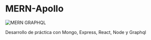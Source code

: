 # MERN-Apollo

![MERN GRAPHQL](https://user-images.githubusercontent.com/78183135/217919896-9732818f-77e9-4378-8c12-75b8af1cc4d6.gif)

Desarrollo de práctica con Mongo, Express, React, Node y Graphql
